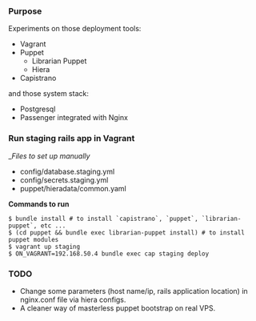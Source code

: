### Purpose

Experiments on those deployment tools:

- Vagrant
- Puppet
  - Librarian Puppet
  - Hiera
- Capistrano

and those system stack:

- Postgresql
- Passenger integrated with Nginx

### Run staging rails app in Vagrant

__Files to set up manually_

- config/database.staging.yml
- config/secrets.staging.yml
- puppet/hieradata/common.yaml

__Commands to run__

```
$ bundle install # to install `capistrano`, `puppet`, `librarian-puppet`, etc ...
$ (cd puppet && bundle exec librarian-puppet install) # to install puppet modules
$ vagrant up staging
$ ON_VAGRANT=192.168.50.4 bundle exec cap staging deploy
```

### TODO

- Change some parameters (host name/ip, rails application location) in nginx.conf file via hiera configs.
- A cleaner way of masterless puppet bootstrap on real VPS.
